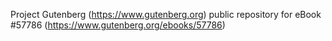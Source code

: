 Project Gutenberg (https://www.gutenberg.org) public repository for
eBook #57786 (https://www.gutenberg.org/ebooks/57786)
